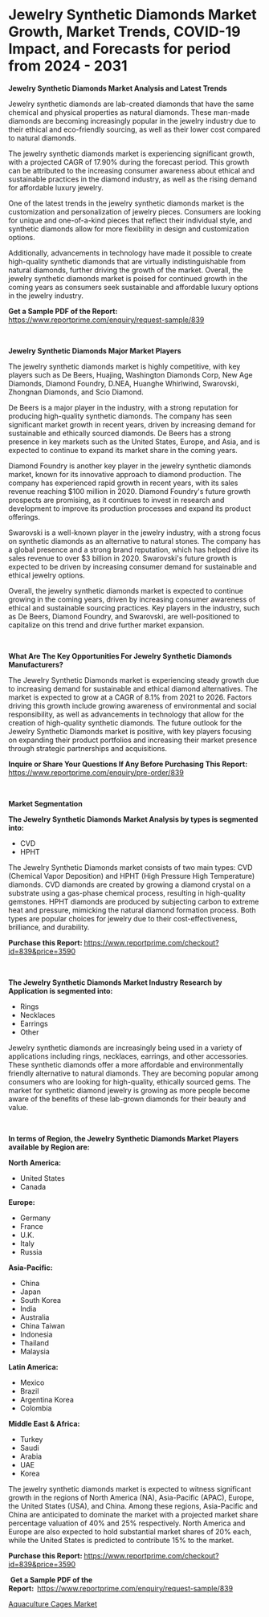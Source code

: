 <p><h1>Jewelry Synthetic Diamonds Market Growth, Market Trends, COVID-19 Impact, and Forecasts for period from 2024 - 2031</h1></p><p><strong>Jewelry Synthetic Diamonds Market Analysis and Latest Trends</strong></p>
<p><p>Jewelry synthetic diamonds are lab-created diamonds that have the same chemical and physical properties as natural diamonds. These man-made diamonds are becoming increasingly popular in the jewelry industry due to their ethical and eco-friendly sourcing, as well as their lower cost compared to natural diamonds.</p><p>The jewelry synthetic diamonds market is experiencing significant growth, with a projected CAGR of 17.90% during the forecast period. This growth can be attributed to the increasing consumer awareness about ethical and sustainable practices in the diamond industry, as well as the rising demand for affordable luxury jewelry.</p><p>One of the latest trends in the jewelry synthetic diamonds market is the customization and personalization of jewelry pieces. Consumers are looking for unique and one-of-a-kind pieces that reflect their individual style, and synthetic diamonds allow for more flexibility in design and customization options.</p><p>Additionally, advancements in technology have made it possible to create high-quality synthetic diamonds that are virtually indistinguishable from natural diamonds, further driving the growth of the market. Overall, the jewelry synthetic diamonds market is poised for continued growth in the coming years as consumers seek sustainable and affordable luxury options in the jewelry industry.</p></p>
<p><strong>Get a Sample PDF of the Report:&nbsp;</strong> <a href="https://www.reportprime.com/enquiry/request-sample/839">https://www.reportprime.com/enquiry/request-sample/839</a></p>
<p>&nbsp;</p>
<p><strong>Jewelry Synthetic Diamonds Major Market Players</strong></p>
<p><p>The jewelry synthetic diamonds market is highly competitive, with key players such as De Beers, Huajing, Washington Diamonds Corp, New Age Diamonds, Diamond Foundry, D.NEA, Huanghe Whirlwind, Swarovski, Zhongnan Diamonds, and Scio Diamond.</p><p>De Beers is a major player in the industry, with a strong reputation for producing high-quality synthetic diamonds. The company has seen significant market growth in recent years, driven by increasing demand for sustainable and ethically sourced diamonds. De Beers has a strong presence in key markets such as the United States, Europe, and Asia, and is expected to continue to expand its market share in the coming years.</p><p>Diamond Foundry is another key player in the jewelry synthetic diamonds market, known for its innovative approach to diamond production. The company has experienced rapid growth in recent years, with its sales revenue reaching $100 million in 2020. Diamond Foundry's future growth prospects are promising, as it continues to invest in research and development to improve its production processes and expand its product offerings.</p><p>Swarovski is a well-known player in the jewelry industry, with a strong focus on synthetic diamonds as an alternative to natural stones. The company has a global presence and a strong brand reputation, which has helped drive its sales revenue to over $3 billion in 2020. Swarovski's future growth is expected to be driven by increasing consumer demand for sustainable and ethical jewelry options.</p><p>Overall, the jewelry synthetic diamonds market is expected to continue growing in the coming years, driven by increasing consumer awareness of ethical and sustainable sourcing practices. Key players in the industry, such as De Beers, Diamond Foundry, and Swarovski, are well-positioned to capitalize on this trend and drive further market expansion.</p></p>
<p>&nbsp;</p>
<p><strong>What Are The Key Opportunities For Jewelry Synthetic Diamonds Manufacturers?</strong></p>
<p><p>The Jewelry Synthetic Diamonds market is experiencing steady growth due to increasing demand for sustainable and ethical diamond alternatives. The market is expected to grow at a CAGR of 8.1% from 2021 to 2026. Factors driving this growth include growing awareness of environmental and social responsibility, as well as advancements in technology that allow for the creation of high-quality synthetic diamonds. The future outlook for the Jewelry Synthetic Diamonds market is positive, with key players focusing on expanding their product portfolios and increasing their market presence through strategic partnerships and acquisitions.</p></p>
<p><strong>Inquire or Share Your Questions If Any Before Purchasing This Report:</strong> <a href="https://www.reportprime.com/enquiry/pre-order/839">https://www.reportprime.com/enquiry/pre-order/839</a></p>
<p>&nbsp;</p>
<p><strong>Market Segmentation</strong></p>
<p><strong>The Jewelry Synthetic Diamonds Market Analysis by types is segmented into:</strong></p>
<p><ul><li>CVD</li><li>HPHT</li></ul></p>
<p><p>The Jewelry Synthetic Diamonds market consists of two main types: CVD (Chemical Vapor Deposition) and HPHT (High Pressure High Temperature) diamonds. CVD diamonds are created by growing a diamond crystal on a substrate using a gas-phase chemical process, resulting in high-quality gemstones. HPHT diamonds are produced by subjecting carbon to extreme heat and pressure, mimicking the natural diamond formation process. Both types are popular choices for jewelry due to their cost-effectiveness, brilliance, and durability.</p></p>
<p><strong>Purchase this Report:&nbsp;</strong><a href="https://www.reportprime.com/checkout?id=839&price=3590">https://www.reportprime.com/checkout?id=839&price=3590</a></p>
<p>&nbsp;</p>
<p><strong>The Jewelry Synthetic Diamonds Market Industry Research by Application is segmented into:</strong></p>
<p><ul><li>Rings</li><li>Necklaces</li><li>Earrings</li><li>Other</li></ul></p>
<p><p>Jewelry synthetic diamonds are increasingly being used in a variety of applications including rings, necklaces, earrings, and other accessories. These synthetic diamonds offer a more affordable and environmentally friendly alternative to natural diamonds. They are becoming popular among consumers who are looking for high-quality, ethically sourced gems. The market for synthetic diamond jewelry is growing as more people become aware of the benefits of these lab-grown diamonds for their beauty and value.</p></p>
<p>&nbsp;</p>
<p><strong>In terms of Region, the Jewelry Synthetic Diamonds Market Players available by Region are:</strong></p>
<p>
    <p> <strong> North America: </strong>
        <ul>
            <li>United States</li>
            <li>Canada</li>
        </ul>
        </p> 
    <p> <strong> Europe: </strong>
        <ul>
            <li>Germany</li>
            <li>France</li>
            <li>U.K.</li>
            <li>Italy</li>
            <li>Russia</li>
        </ul>
        </p> 
    <p> <strong> Asia-Pacific: </strong>
        <ul>
            <li>China</li>
            <li>Japan</li>
            <li>South Korea</li>
            <li>India</li>
            <li>Australia</li>
            <li>China Taiwan</li>
            <li>Indonesia</li>
            <li>Thailand</li>
            <li>Malaysia</li>
        </ul>
        </p> 
    <p> <strong> Latin America: </strong>
        <ul>
            <li>Mexico</li>
            <li>Brazil</li>
            <li>Argentina Korea</li>
            <li>Colombia</li>
        </ul>
        </p> 
    <p> <strong> Middle East & Africa: </strong>
        <ul>
            <li>Turkey</li>
            <li>Saudi</li>
            <li>Arabia</li>
            <li>UAE</li>
            <li>Korea</li>
        </ul>
    </p>
    </p>
<p><p>The jewelry synthetic diamonds market is expected to witness significant growth in the regions of North America (NA), Asia-Pacific (APAC), Europe, the United States (USA), and China. Among these regions, Asia-Pacific and China are anticipated to dominate the market with a projected market share percentage valuation of 40% and 25% respectively. North America and Europe are also expected to hold substantial market shares of 20% each, while the United States is predicted to contribute 15% to the market.</p></p>
<p><strong>Purchase this Report: </strong><a href="https://www.reportprime.com/checkout?id=839&price=3590">https://www.reportprime.com/checkout?id=839&price=3590</a></p>
<p>&nbsp;<strong>Get a Sample PDF of the Report:&nbsp;&nbsp;</strong><a href="https://www.reportprime.com/enquiry/request-sample/839">https://www.reportprime.com/enquiry/request-sample/839</a></p>
<p><strong></strong></p>
<p><p><a href="https://sudsy-motorcycle-bbc.notion.site/Aquaculture-Cages-Market-Size-and-Growth-Market-Segmentation-Regional-and-Country-Breakdowns-and--4c31fc5dfb5b40629b83a1762ae2a8a2">Aquaculture Cages Market</a></p></p>